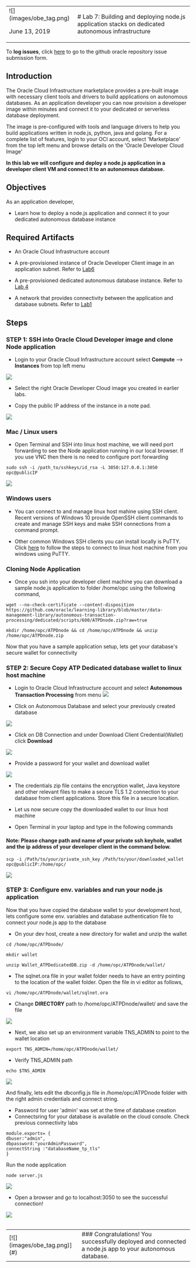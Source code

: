 <table class="tbl-heading"><tr><td class="td-logo">![](images/obe_tag.png)

June 13, 2019
</td>
<td class="td-banner">
# Lab 7: Building and deploying node.js application stacks on dedicated autonomous infrastructure
</td></tr><table>

To **log issues**, click [here](https://github.com/oracle/learning-library/issues/new) to go to the github oracle repository issue submission form.

## Introduction
The Oracle Cloud Infrastructure marketplace provides a pre-built image with necessary client tools and drivers to build applications on autonomous databases. As an application developer you can now provision a developer image within minutes and connect it to your dedicated or serverless database deployment. 

 The image is pre-configured with tools and language drivers to help you build applications written in node.js, python, java and golang.
For a complete list of features, login to your OCI account, select 'Marketplace' from the top left menu and browse details on the 'Oracle Developer Cloud Image'

**In this lab we will configure and deploy a node.js application in a developer client VM and connect it to an autonomous database.**

## Objectives

As an application developer,
- Learn how to deploy a node.js application and connect it to your dedicated autonomous database instance

## Required Artifacts

- An Oracle Cloud Infrastructure account

- A pre-provisioned instance of Oracle Developer Client image in an application subnet. Refer to [Lab6](ConfigureDevClient.md)

- A pre-provisioned dedicated autonomous database instance. Refer to [Lab 4](./ProvisionADB.md)

- A network that provides connectivity between the application and database subnets. Refer to [Lab1](./ATPD-Networking.md)

## Steps

### **STEP 1: SSH into Oracle Cloud Developer image and clone Node application**

- Login to your Oracle Cloud Infrastructure account select **Compute** —>  **Instances** from top left menu

![](./images/800/Compute1.png)

- Select the right Oracle Developer Cloud image you created in earlier labs. 

- Copy the public IP address of the instance in a note pad. 

![](./images/800/Compute2.png)


### Mac / Linux users

- Open Terminal and SSH into linux host machine, we will need port forwarding to see the Node application running in our local browser. If you use VNC then there is no need to configure port forwarding

```
sudo ssh -i /path_to/sshkeys/id_rsa -L 3050:127.0.0.1:3050 opc@publicIP
```

![](./images/800/SSH1.png)

### Windows users

- You can connect to and manage linux host mahine using SSH client. Recent versions of Windows 10 provide OpenSSH client commands to create and manage SSH keys and make SSH connections from a command prompt.

- Other common Windows SSH clients you can install locally is PuTTY. Click [here](https://docs.microsoft.com/en-us/azure/virtual-machines/linux/ssh-from-windows) to follow the steps to connect to linux host machine from you windows using PuTTY.

### Cloning Node Application

- Once you ssh into your developer client machine you can download a sample node.js application to folder /home/opc using the following command,

```
wget --no-check-certificate --content-disposition https://github.com/oracle/learning-library/blob/master/data-management-library/autonomous-transaction-processing/dedicated/scripts/600/ATPDnode.zip?raw=true
```

```
mkdir /home/opc/ATPDnode && cd /home/opc/ATPDnode && unzip /home/opc/ATPDnode.zip
```

Now that you have a sample application setup, lets get your database's secure wallet for connectivity

### **STEP 2: Secure Copy ATP Dedicated database wallet to linux host machine**

- Login to Oracle Cloud Infrastructure account and select **Autonomous Transaction Processing** from menu
![](./images/800/atpd1.png)

- Click on Autonomous Database and select your previously created database

![](./images/800/atpd2.png)

- Click on DB Connection and under Download Client Credential(Wallet) click **Download**

![](./images/800/atpd3.png)

- Provide a password for your wallet and  download wallet

![](./images/800/atpd4.png)

- The credentials zip file contains the encryption wallet, Java keystore and other relevant files to make a secure TLS 1.2 connection to your database from client applications. Store this file in a secure location.

- Let us now secure copy the downloaded wallet to our linux host machine

- Open Terminal in your laptop and type in the following commands

#### Note: Please change path and name of your private ssh keyhole,   wallet and the ip address of your developer client in the command below.

```
scp -i /Path/to/your/private_ssh_key /Path/to/your/downloaded_wallet opc@publicIP:/home/opc/
```
![](./images/800/atpd5.png)



### **STEP 3: Configure env. variables and run your node.js application**

Now that you have copied the database wallet to your development host, lets configure some env. variables and database authentication file to connect your node.js app to the database


- On your dev host, create a new directory for wallet and unzip the wallet

```
cd /home/opc/ATPDnode/

mkdir wallet

unzip Wallet_ATPDedicatedDB.zip -d /home/opc/ATPDnode/wallet/
```

- The sqlnet.ora file in your wallet folder needs to have an entry pointing to the location of the wallet folder. Open the file in vi editor as follows,

```
vi /home/opc/ATPDnode/wallet/sqlnet.ora
```

- Change **DIRECTORY** path to /home/opc/ATPDnode/wallet/ and save the file

![](./images/700/walletNode.png)

- Next, we also set up an environment variable TNS_ADMIN to point to the wallet location

```
export TNS_ADMIN=/home/opc/ATPDnode/wallet/
```

- Verify TNS_ADMIN path

```
echo $TNS_ADMIN
```
![](./images/700/TNSnode.png)

And finally, lets edit the dbconfig.js file in /home/opc/ATPDnode folder with the right admin credentials and connect string. 

- Password for user 'admin' was set at the time of database creation
- Connectsring for your database is available on the cloud console. Check previous connectivity labs

```
module.exports= {
dbuser:"admin",
dbpassword:"yourAdminPassword",
connectString :"databaseName_tp_tls"
}
```
Run the node application

```
node server.js 
```
![](./images/700/runNode.png)

- Open a browser and go to localhost:3050 to see the successful connection!

![](./images/700/connectionSuccessful.png)



<table>
<tr><td class="td-logo">[![](images/obe_tag.png)](#)</td>
<td class="td-banner">
### Congratulations! You successfully deployed and connected a node.js app to your autonomous database.
</td>
</tr>
<table>
